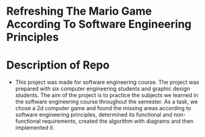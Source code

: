 # Refreshing The Mario Game According To Software Engineering Principles

# Description of Repo

- This project was made for software engineering course. The project was prepared with six computer engineering students and graphic design students. The aim of the project is to practice the subjects we learned in the software engineering course throughout the semester. As a task, we chose a 2d computer game and found the missing areas according to software engineering principles, determined its functional and non-functional requirements, created the algorithm with diagrams and then implemented it.
